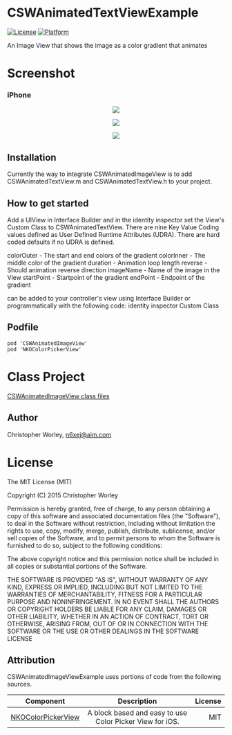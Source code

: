 # CSWAnimatedTextViewExample

[![License](https://img.shields.io/cocoapods/l/CSWAnimagedImateView.svg?style=flat)](http://cocoapods.org/pods/CSWAnimatedImageView)
[![Platform](https://img.shields.io/cocoapods/p/CSWAnimagedImateView.svg?style=flat)](http://cocoapods.org/pods/CSWAnimatedImageView)

An Image View that shows the image as a color gradient that animates


# Screenshot

### iPhone

<p align="center"><img src="https://raw.github.com/n6xej/CSWAnimatedImageViewExample/master/ScreenShot/ScreenShot0.gif"/></p>
<p align="center"><img src="https://raw.github.com/n6xej/CSWAnimatedImageViewExample/master/ScreenShot/ScreenShot2.png"/></p>
<p align="center"><img src="https://raw.github.com/n6xej/CSWAnimatedImageViewExample/master/ScreenShot/ScreenShot3.png"/></p>

## Installation

Currently the way to integrate CSWAnimatedImageView is to add CSWAnimatedTextView.m and CSWAnimatedTextView.h to your project. 

## How to get started

Add a UIView in Interface Builder and in the identity inspector set the View's Custom Class to CSWAnimatedTextView. There are nine Key Value Coding values defined as User Defined Runtime Attributes (UDRA). There are hard coded defaults if no UDRA is defined.

colorOuter  - The start and end colors of the gradient
colorInner  - The middle color of the gradient
duration    - Animation loop length
reverse     - Should animation reverse direction
imageName    - Name of the image in the View
startPoint  - Startpoint of the gradient
endPoint    - Endpoint of the gradient

 can be added to your controller's view using Interface Builder or programmatically with the following code:
identity inspector Custom Class

## Podfile
```
pod 'CSWAnimatedImageView'
pod 'NKOColorPickerView'

``` 

# Class Project

[CSWAnimatedImageView class files](https://github.com/n6xej/CSWAnimatedImageView)

## Author

Christopher Worley, n6xej@aim.com

# License

The MIT License (MIT)

Copyright (C) 2015 Christopher Worley
		
Permission is hereby granted, free of charge, to any person obtaining a copy of this software and associated
documentation files (the "Software"), to deal in the Software without restriction, including without
limitation the rights to use, copy, modify, merge, publish, distribute, sublicense, and/or sell copies of
the Software, and to permit persons to whom the Software is furnished to do so, subject to the following
conditions:

The above copyright notice and this permission notice shall be included in all copies or substantial
portions of the Software.

THE SOFTWARE IS PROVIDED "AS IS", WITHOUT WARRANTY OF ANY KIND, EXPRESS OR IMPLIED, INCLUDING BUT NOT
LIMITED TO THE WARRANTIES OF MERCHANTABILITY, FITNESS FOR A PARTICULAR PURPOSE AND NONINFRINGEMENT. IN NO
EVENT SHALL THE AUTHORS OR COPYRIGHT HOLDERS BE LIABLE FOR ANY CLAIM, DAMAGES OR OTHER LIABILITY, WHETHER IN
AN ACTION OF CONTRACT, TORT OR OTHERWISE, ARISING FROM, OUT OF OR IN CONNECTION WITH THE SOFTWARE OR THE USE
OR OTHER DEALINGS IN THE SOFTWARE LICENSE

Attribution
--------------

CSWAnimatedImageViewExample uses portions of code from the following sources.

| Component     | Description   | License  |
| ------------- |:-------------:| -----:|
| [NKOColorPickerView](https://github.com/nakiostudio/NKOColorPickerView)      | A block based and easy to use Color Picker View for iOS. | MIT |
